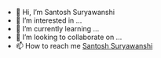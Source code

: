 - 👋 Hi, I’m Santosh Suryawanshi
- 👀 I’m interested in ...
- 🌱 I’m currently learning ...
- 💞️ I’m looking to collaborate on ...
- 📫 How to reach me [Santosh Suryawanshi](mailto:santosh.suryawanshi28@gmail.com?subject=[GitHub]%20Source%20Santosh%20Surya)



<!---
git-santosh/git-santosh is a ✨ special ✨ repository because its `README.md` (this file) appears on your GitHub profile.
You can click the Preview link to take a look at your changes.
--->
